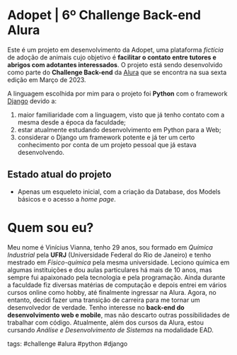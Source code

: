 <div id="top">

# Adopet | 6º Challenge Back-end Alura

</div>

Este é um projeto em desenvolvimento da Adopet, uma plataforma *fictícia* de adoção de animais cujo objetivo é **facilitar o contato entre tutores e abrigos com adotantes interessados**. O projeto está sendo desenvolvido como parte do **Challenge Back-end** da [Alura](https://www.alura.com.br) que se encontra na sua sexta edição em Março de 2023. 

A linguagem escolhida por mim para o projeto foi **Python** com o framework [Django](https://www.djangoproject.com/) devido a:
1. maior familiaridade com a linguagem, visto que já tenho contato com a mesma desde a época da faculdade;
2. estar atualmente estudando desenvolvimento em Python para a Web;
3. considerar o Django um framework potente e já ter um certo conhecimento por conta de um projeto pessoal que já estava desenvolvendo.

<div>

## Estado atual do projeto

- Apenas um esqueleto inicial, com a criação da Database, dos Models básicos e o acesso a *home page*.

</div>

<div id="profile">

# Quem sou eu?

Meu nome é Vinícius Vianna, tenho 29 anos, sou formado em *Química Industrial* pela **UFRJ** (Universidade Federal do Rio de Janeiro) e tenho mestrado em *Físico-química* pela mesma universidade. Leciono química em algumas instituições e dou aulas particulares há mais de 10 anos, mas sempre fui apaixonado pela tecnologia e pela programação. Ainda durante a faculdade fiz diversas matérias de computação e depois entrei em vários cursos online como hobby, até finalmente ingressar na Alura. Agora, no entanto, decidi fazer uma transição de carreira para me tornar um desenvolvedor de verdade. Tenho interesse no **back-end do desenvolvimento web e mobile**, mas não descarto outras possibilidades de trabalhar com código. Atualmente, além dos cursos da Alura, estou cursando *Análise e Desenvolvimento de Sistemas* na modalidade EAD.

</div>

tags: #challenge #alura #python #django